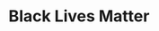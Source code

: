 ---
pid: LLP256
title: Black Lives Matter
location_transcription: Near pafa
zipcode: '19120'
outside_phl: 
neighborhood: Logan,Olney
age: '11'
age_range: 6-13
instagram: 
image_file_name: LLP_256.jpg
proposal_transcription: Black lives matter - circle with liberty bell inside
topic: African Americans,Race Ethnicity
topic_summary: 0, 0
type: Sculpture Statue
keywords_other: 
credit: Tazhon Green aka Corv X kenshin
image_labels: 
twitter: 
facebook: 
permalink: "/monuments/llp256/"
layout: item-page
---